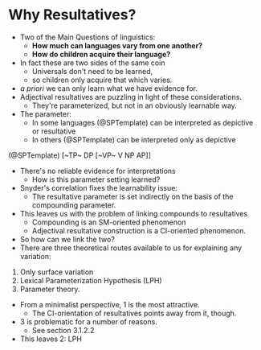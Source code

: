 # Why Resultatives?
- Two of the Main Questions of linguistics: 
	* **How much can languages vary from one another?**
	* **How do children acquire their language?**
- In fact these are two sides of the same coin
	* Universals don't need to be learned,
	* so children only acquire that which varies.
- *a priori* we can only learn what we have evidence for.
- Adjectival resultatives are puzzling in light of these considerations.
	* They're parameterized, but not in an obviously learnable way.
- The parameter: 
	* In some languages (@SPTemplate) can be interpreted as depictive or resultative
	* In others (@SPTemplate) can be interpreted only as depictive

(@SPTemplate) [~TP~ DP [~VP~ V NP AP]]

- There's no reliable evidence for interpretations
	* How is this parameter setting learned?
- Snyder's correlation fixes the learnability issue:
	* The resultative parameter is set indirectly on the basis of the compounding parameter.
- This leaves us with the problem of linking compounds to resultatives
	* Compounding is an SM-oriented phenomenon
	* Adjectival resultative construction is a CI-oriented phenomenon.
- So how can we link the two?
- There are three theoretical routes available to us for explaining any variation:

1. Only surface variation
2. Lexical Parameterization Hypothesis (LPH)
3. Parameter theory.

- From a minimalist perspective, 1 is the most attractive.
	* The CI-orientation of resultatives points away from it, though.
- 3 is problematic for a number of reasons.
	* See section 3.1.2.2
- This leaves 2: LPH

